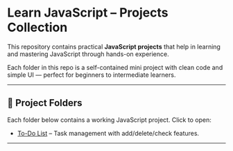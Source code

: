 # Learn JavaScript – Projects Collection

This repository contains practical **JavaScript projects** that help in learning and mastering JavaScript through hands-on experience.

Each folder in this repo is a self-contained mini project with clean code and simple UI — perfect for beginners to intermediate learners.

---
## 📁 Project Folders

Each folder below contains a working JavaScript project. Click to open:

- [To-Do List](./to-do-list) – Task management with add/delete/check features.
<!--
- [Calculator](./calculator) – Basic calculator using JavaScript.
- [Form Validator](./form-validator) – Form validation with error messages.
-->
---
